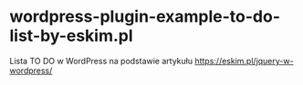# wordpress-plugin-example-to-do-list-by-eskim.pl
Lista TO DO w WordPress na podstawie artykułu https://eskim.pl/jquery-w-wordpress/
